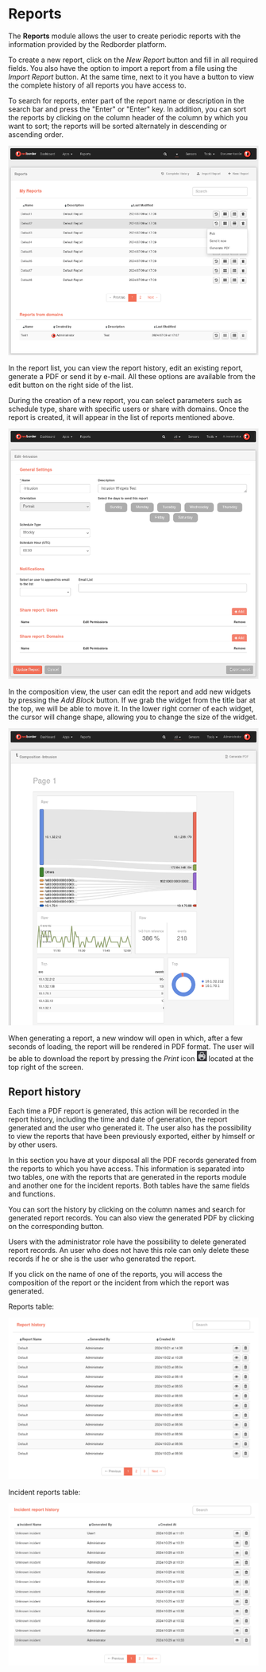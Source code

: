 # Reports

The **Reports** module allows the user to create periodic reports with the information provided by the Redborder platform.

To create a new report, click on the *New Report* button and fill in all required fields. You also have the option to import a report from a file using the *Import Report* button. At the same time, next to it you have a button to view the complete history of all reports you have access to.

To search for reports, enter part of the report name or description in the search bar and press the "Enter" or "Enter" key. In addition, you can sort the reports by clicking on the column header of the column by which you want to sort; the reports will be sorted alternately in descending or ascending order.

![Reports Module](images/ch04_img009-en.png)

In the report list, you can view the report history, edit an existing report, generate a PDF or send it by e-mail. All these options are available from the edit button on the right side of the list.

During the creation of a new report, you can select parameters such as schedule type, share with specific users or share with domains. Once the report is created, it will appear in the list of reports mentioned above.

![Editing and Creating Reports](images/ch04_img049-en.png)

In the composition view, the user can edit the report and add new widgets by pressing the *Add Block* button. If we grab the widget from the title bar at the top, we will be able to move it. In the lower right corner of each widget, the cursor will change shape, allowing you to change the size of the widget.

![Report Composition](images/ch04_img052-en.png)

When generating a report, a new window will open in which, after a few seconds of loading, the report will be rendered in PDF format. The user will be able to download the report by pressing the *Print* icon ![Report printing](images/ch04_img055.png) located at the top right of the screen.

## Report history

Each time a PDF report is generated, this action will be recorded in the report history, including the time and date of generation, the report generated and the user who generated it.
The user also has the possibility to view the reports that have been previously exported, either by himself or by other users.

In this section you have at your disposal all the PDF records generated from the reports to which you have access. This information is separated into two tables, one with the reports that are generated in the reports module and another one for the incident reports. Both tables have the same fields and functions. 

You can sort the history by clicking on the column names and search for generated report records. You can also view the generated PDF by clicking on the corresponding button. 

Users with the administrator role have the possibility to delete generated report records. An user who does not have this role can only delete these records if he or she is the user who generated the report.

If you click on the name of one of the reports, you will access the composition of the report or the incident from which the report was generated.

Reports table:

![Complete Report History](images/ch04_img056-en.png)

Incident reports table: 

![Complete Incident Report History](images/ch04_img057-en.png)

